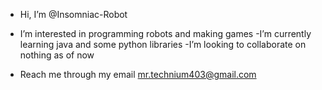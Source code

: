 - Hi, I’m @Insomniac-Robot 
- I’m interested in programming robots and making games
-I’m currently learning java and some python libraries
-I’m looking to collaborate on nothing as of now 

- Reach me through my email mr.technium403@gmail.com

<!---
Insomniac-Robot/Insomniac-Robot is a ✨ special ✨ repository because its `README.md` (this file) appears on your GitHub profile.
You can click the Preview link to take a look at your changes.
--->
